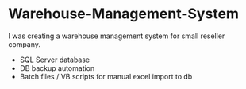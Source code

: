 # Warehouse-Management-System
I was creating a warehouse management system for small reseller company.

* SQL Server database
* DB backup automation
* Batch files / VB scripts for manual excel import to db
